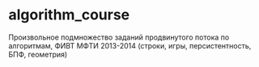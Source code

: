 # algorithm_course

Произвольное подмножество заданий продвинутого потока по алгоритмам, ФИВТ МФТИ 2013-2014 (строки, игры, персистентность, БПФ, геометрия)
